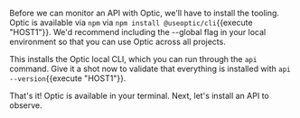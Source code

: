 Before we can monitor an API with Optic, we'll have to install the tooling. Optic is available via `npm` via `npm install @useoptic/cli`{{execute "HOST1"}}. We'd recommend including the --global flag in your local environment so that you can use Optic across all projects.

This installs the Optic local CLI, which you can run through the `api` command. Give it a shot now to validate that everything is installed with `api --version`{{execute "HOST1"}}.

That's it! Optic is available in your terminal. Next, let's install an API to observe.
